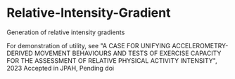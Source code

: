 # Relative-Intensity-Gradient
Generation of relative intensity gradients

For demonstration of utility, see "A CASE FOR UNIFYING ACCELEROMETRY-DERIVED MOVEMENT BEHAVIOURS AND TESTS OF EXERCISE CAPACITY FOR THE ASSESSMENT OF RELATIVE PHYSICAL ACTIVITY INTENSITY", 2023
Accepted in JPAH, Pending doi
